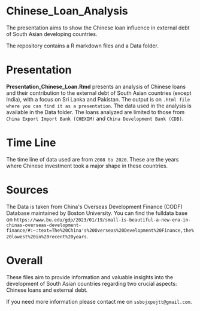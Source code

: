 # Chinese_Loan_Analysis
The presentation aims to show the Chinese loan influence in external debt of South Asian developing countries.


The repository contains a R markdown files and a Data folder.

# Presentation
**Presentation_Chinese_Loan.Rmd** presents an analysis of Chinese loans and their contribution to the external debt of South Asian countries (except India), with a focus on Sri Lanka and Pakistan. The output is on `.html file where you can find it as a presentation`. The data used in the analysis is available in the Data folder. The loans analyzed are limited to those from `China Export Import Bank (CHEXIM)` and `China Development Bank (CDB)`. 

# Time Line
The time line of data used are from `2008 to 2020`. These are the years where Chinese investment took a major shape in these countries.


# Sources
The Data is taken from China's Overseas Development Finance (CODF) Database maintained by Boston University. You can find the fulldata base on `https://www.bu.edu/gdp/2023/01/19/small-is-beautiful-a-new-era-in-chinas-overseas-development-finance/#:~:text=The%20China's%20Overseas%20Development%20Finance,the%20lowest%20in%20recent%20years`.

# Overall
These files aim to provide information and valuable insights into the development of South Asian countries regarding two crucial aspects: Chinese loans and external debt. 

If you need more information please contact me on `ssbojxpojtt@gmail.com`. 
